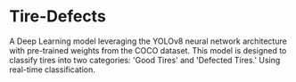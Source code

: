 # Tire-Defects
A Deep Learning model leveraging the YOLOv8 neural network architecture with pre-trained weights from the COCO dataset. This model is designed to classify tires into two categories: 'Good Tires' and 'Defected Tires.' Using real-time classification.
